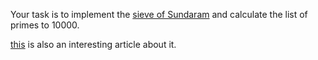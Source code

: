 

Your task is to implement the [sieve of Sundaram](http://en.wikipedia.org/wiki/Sieve_of_Sundaram) and calculate the list of primes to 10000.

[this](http://plus.maths.org/content/sundarams-sieve) is also an interesting article about it.

